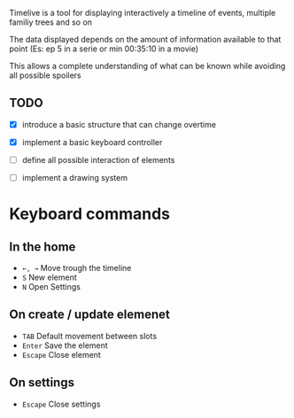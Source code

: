 Timelive is a tool for displaying interactively a timeline of events, multiple familiy trees and so on

The data displayed depends on the amount of information available to that point (Es: ep 5 in a serie or min 00:35:10 in a movie)

This allows a complete understanding of what can be known while avoiding all possible spoilers



## TODO
- [x] introduce a basic structure that can change overtime
- [x] implement a basic keyboard controller
- [ ] define all possible interaction of elements
- [ ] implement a drawing system




# Keyboard commands
## In the home
- ```←, →``` Move trough the timeline
- ```S``` New element
- ```N``` Open Settings

## On create / update elemenet
- ```TAB``` Default movement between slots
- ```Enter``` Save the element
- ```Escape``` Close element

## On settings
- ```Escape``` Close settings
